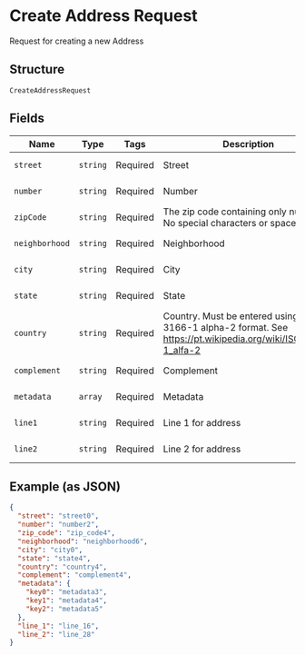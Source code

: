 
# Create Address Request

Request for creating a new Address

## Structure

`CreateAddressRequest`

## Fields

| Name | Type | Tags | Description | Getter | Setter |
|  --- | --- | --- | --- | --- | --- |
| `street` | `string` | Required | Street | getStreet(): string | setStreet(string street): void |
| `number` | `string` | Required | Number | getNumber(): string | setNumber(string number): void |
| `zipCode` | `string` | Required | The zip code containing only numbers. No special characters or spaces. | getZipCode(): string | setZipCode(string zipCode): void |
| `neighborhood` | `string` | Required | Neighborhood | getNeighborhood(): string | setNeighborhood(string neighborhood): void |
| `city` | `string` | Required | City | getCity(): string | setCity(string city): void |
| `state` | `string` | Required | State | getState(): string | setState(string state): void |
| `country` | `string` | Required | Country. Must be entered using ISO 3166-1 alpha-2 format. See https://pt.wikipedia.org/wiki/ISO_3166-1_alfa-2 | getCountry(): string | setCountry(string country): void |
| `complement` | `string` | Required | Complement | getComplement(): string | setComplement(string complement): void |
| `metadata` | `array` | Required | Metadata | getMetadata(): array | setMetadata(array metadata): void |
| `line1` | `string` | Required | Line 1 for address | getLine1(): string | setLine1(string line1): void |
| `line2` | `string` | Required | Line 2 for address | getLine2(): string | setLine2(string line2): void |

## Example (as JSON)

```json
{
  "street": "street0",
  "number": "number2",
  "zip_code": "zip_code4",
  "neighborhood": "neighborhood6",
  "city": "city0",
  "state": "state4",
  "country": "country4",
  "complement": "complement4",
  "metadata": {
    "key0": "metadata3",
    "key1": "metadata4",
    "key2": "metadata5"
  },
  "line_1": "line_16",
  "line_2": "line_28"
}
```

